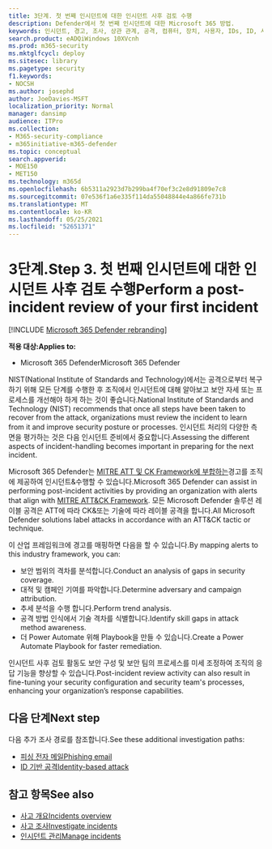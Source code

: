 ```yaml
---
title: 3단계. 첫 번째 인시던트에 대한 인시던트 사후 검토 수행
description: Defender에서 첫 번째 인시던트에 대한 Microsoft 365 방법.
keywords: 인시던트, 경고, 조사, 상관 관계, 공격, 컴퓨터, 장치, 사용자, IDs, ID, 사서함, 전자 메일, 365, microsoft, m365
search.product: eADQiWindows 10XVcnh
ms.prod: m365-security
ms.mktglfcycl: deploy
ms.sitesec: library
ms.pagetype: security
f1.keywords:
- NOCSH
ms.author: josephd
author: JoeDavies-MSFT
localization_priority: Normal
manager: dansimp
audience: ITPro
ms.collection:
- M365-security-compliance
- m365initiative-m365-defender
ms.topic: conceptual
search.appverid:
- MOE150
- MET150
ms.technology: m365d
ms.openlocfilehash: 6b5311a2923d7b299ba4f70ef3c2e8d91809e7c8
ms.sourcegitcommit: 07e536f1a6e335f114da55048844e4a866fe731b
ms.translationtype: MT
ms.contentlocale: ko-KR
ms.lasthandoff: 05/25/2021
ms.locfileid: "52651371"
---
```

# <a name="step-3-perform-a-post-incident-review-of-your-first-incident"></a><span data-ttu-id="c118d-105">3단계.</span><span class="sxs-lookup"><span data-stu-id="c118d-105">Step 3.</span></span> <span data-ttu-id="c118d-106">첫 번째 인시던트에 대한 인시던트 사후 검토 수행</span><span class="sxs-lookup"><span data-stu-id="c118d-106">Perform a post-incident review of your first incident</span></span>

[!INCLUDE [Microsoft 365 Defender rebranding](../includes/microsoft-defender.md)]

<span data-ttu-id="c118d-107">**적용 대상:**</span><span class="sxs-lookup"><span data-stu-id="c118d-107">**Applies to:**</span></span>
- <span data-ttu-id="c118d-108">Microsoft 365 Defender</span><span class="sxs-lookup"><span data-stu-id="c118d-108">Microsoft 365 Defender</span></span>

<span data-ttu-id="c118d-109">NIST(National Institute of Standards and Technology)에서는 공격으로부터 복구하기 위해 모든 단계를 수행한 후 조직에서 인시던트에 대해 알아보고 보안 자세 또는 프로세스를 개선해야 하게 하는 것이 좋습니다.</span><span class="sxs-lookup"><span data-stu-id="c118d-109">National Institute of Standards and Technology (NIST) recommends that once all steps have been taken to recover from the attack, organizations must review the incident to learn from it and improve security posture or processes.</span></span> <span data-ttu-id="c118d-110">인시던트 처리의 다양한 측면을 평가하는 것은 다음 인시던트 준비에서 중요합니다.</span><span class="sxs-lookup"><span data-stu-id="c118d-110">Assessing the different aspects of incident-handling becomes important in preparing for the next incident.</span></span>

<span data-ttu-id="c118d-111">Microsoft 365 Defender는 [MITRE ATT 및 CK Framework에 부합하는](https://attack.mitre.org/)경고를 조직에 제공하여 인시던트&수행할 수 있습니다.</span><span class="sxs-lookup"><span data-stu-id="c118d-111">Microsoft 365 Defender can assist in performing post-incident activities by providing an organization with alerts that align with [MITRE ATT&CK Framework](https://attack.mitre.org/).</span></span> <span data-ttu-id="c118d-112">모든 Microsoft Defender 솔루션 레이블 공격은 ATT에 따라 CK&또는 기술에 따라 레이블 공격을 합니다.</span><span class="sxs-lookup"><span data-stu-id="c118d-112">All Microsoft Defender solutions label attacks in accordance with an ATT&CK tactic or technique.</span></span> 

<span data-ttu-id="c118d-113">이 산업 프레임워크에 경고를 매핑하면 다음을 할 수 있습니다.</span><span class="sxs-lookup"><span data-stu-id="c118d-113">By mapping alerts to this industry framework, you can:</span></span>

- <span data-ttu-id="c118d-114">보안 범위의 격차를 분석합니다.</span><span class="sxs-lookup"><span data-stu-id="c118d-114">Conduct an analysis of gaps in security coverage.</span></span>
- <span data-ttu-id="c118d-115">대적 및 캠페인 기여를 파악합니다.</span><span class="sxs-lookup"><span data-stu-id="c118d-115">Determine adversary and campaign attribution.</span></span>
- <span data-ttu-id="c118d-116">추세 분석을 수행 합니다.</span><span class="sxs-lookup"><span data-stu-id="c118d-116">Perform trend analysis.</span></span>
- <span data-ttu-id="c118d-117">공격 방법 인식에서 기술 격차를 식별합니다.</span><span class="sxs-lookup"><span data-stu-id="c118d-117">Identify skill gaps in attack method awareness.</span></span>
- <span data-ttu-id="c118d-118">더 Power Automate 위해 Playbook을 만들 수 있습니다.</span><span class="sxs-lookup"><span data-stu-id="c118d-118">Create a Power Automate Playbook for faster remediation.</span></span> 

<span data-ttu-id="c118d-119">인시던트 사후 검토 활동도 보안 구성 및 보안 팀의 프로세스를 미세 조정하여 조직의 응답 기능을 향상할 수 있습니다.</span><span class="sxs-lookup"><span data-stu-id="c118d-119">Post-incident review activity can also result in fine-tuning your security configuration and security team's processes, enhancing your organization’s response capabilities.</span></span>

## <a name="next-step"></a><span data-ttu-id="c118d-120">다음 단계</span><span class="sxs-lookup"><span data-stu-id="c118d-120">Next step</span></span>

<span data-ttu-id="c118d-121">다음 추가 조사 경로를 참조합니다.</span><span class="sxs-lookup"><span data-stu-id="c118d-121">See these additional investigation paths:</span></span>

- [<span data-ttu-id="c118d-122">피싱 전자 메일</span><span class="sxs-lookup"><span data-stu-id="c118d-122">Phishing email</span></span>](first-incident-path-phishing.md)
- [<span data-ttu-id="c118d-123">ID 기반 공격</span><span class="sxs-lookup"><span data-stu-id="c118d-123">Identity-based attack</span></span>](first-incident-path-identity.md)


## <a name="see-also"></a><span data-ttu-id="c118d-124">참고 항목</span><span class="sxs-lookup"><span data-stu-id="c118d-124">See also</span></span>

- [<span data-ttu-id="c118d-125">사고 개요</span><span class="sxs-lookup"><span data-stu-id="c118d-125">Incidents overview</span></span>](incidents-overview.md)
- [<span data-ttu-id="c118d-126">사고 조사</span><span class="sxs-lookup"><span data-stu-id="c118d-126">Investigate incidents</span></span>](investigate-incidents.md)
- [<span data-ttu-id="c118d-127">인시던트 관리</span><span class="sxs-lookup"><span data-stu-id="c118d-127">Manage incidents</span></span>](manage-incidents.md)
